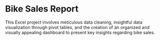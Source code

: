 # Bike Sales Report
This Excel project involves meticulous data cleaning, insightful data visualization through pivot tables, and the creation of an organized and visually appealing dashboard to present key insights regarding bike sales.
